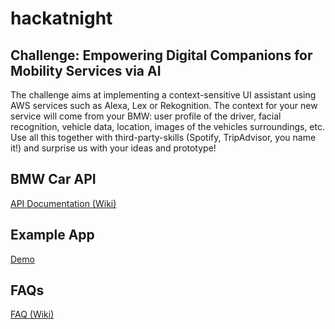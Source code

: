 # hackatnight


## Challenge: Empowering Digital Companions for Mobility Services via AI

The challenge aims at implementing a context-sensitive UI assistant using AWS services such as Alexa, Lex or Rekognition.
The context for your new service will come from your BMW: user profile of the driver, facial recognition, vehicle data, location, images of the vehicles surroundings, etc. Use all this together with third-party-skills (Spotify, TripAdvisor, you name it!) and surprise us with your ideas and prototype! 

## BMW Car API

[API Documentation (Wiki)](https://github.com/bmw-hackathons/hackatnight/wiki/1.1-BMW-Car-API:-Overview)

## Example App

[Demo](https://bmw-data-science.github.io/hackatnight)

## FAQs

[FAQ (Wiki)](https://github.com/bmw-hackathons/hackatnight/wiki/FAQ)
